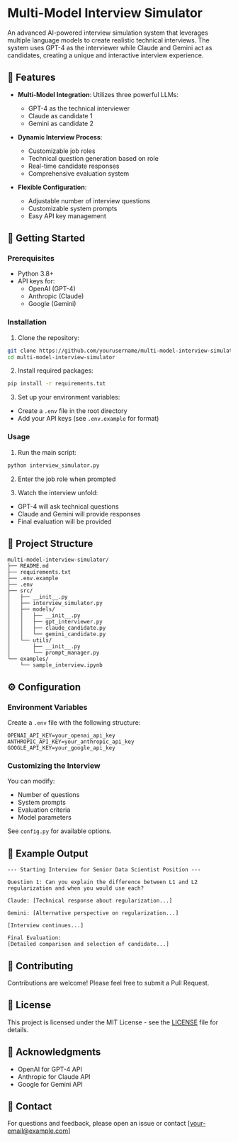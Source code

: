 # Multi-Model Interview Simulator

An advanced AI-powered interview simulation system that leverages multiple language models to create realistic technical interviews. The system uses GPT-4 as the interviewer while Claude and Gemini act as candidates, creating a unique and interactive interview experience.

## 🌟 Features

- **Multi-Model Integration**: Utilizes three powerful LLMs:
  - GPT-4 as the technical interviewer
  - Claude as candidate 1
  - Gemini as candidate 2

- **Dynamic Interview Process**:
  - Customizable job roles
  - Technical question generation based on role
  - Real-time candidate responses
  - Comprehensive evaluation system

- **Flexible Configuration**:
  - Adjustable number of interview questions
  - Customizable system prompts
  - Easy API key management

## 🚀 Getting Started

### Prerequisites

- Python 3.8+
- API keys for:
  - OpenAI (GPT-4)
  - Anthropic (Claude)
  - Google (Gemini)

### Installation

1. Clone the repository:
```bash
git clone https://github.com/yourusername/multi-model-interview-simulator.git
cd multi-model-interview-simulator
```

2. Install required packages:
```bash
pip install -r requirements.txt
```

3. Set up your environment variables:
- Create a `.env` file in the root directory
- Add your API keys (see `.env.example` for format)

### Usage

1. Run the main script:
```bash
python interview_simulator.py
```

2. Enter the job role when prompted

3. Watch the interview unfold:
- GPT-4 will ask technical questions
- Claude and Gemini will provide responses
- Final evaluation will be provided

## 📁 Project Structure

```
multi-model-interview-simulator/
├── README.md
├── requirements.txt
├── .env.example
├── .env
├── src/
│   ├── __init__.py
│   ├── interview_simulator.py
│   ├── models/
│   │   ├── __init__.py
│   │   ├── gpt_interviewer.py
│   │   ├── claude_candidate.py
│   │   └── gemini_candidate.py
│   └── utils/
│       ├── __init__.py
│       └── prompt_manager.py
└── examples/
    └── sample_interview.ipynb
```

## ⚙️ Configuration

### Environment Variables

Create a `.env` file with the following structure:
```env
OPENAI_API_KEY=your_openai_api_key
ANTHROPIC_API_KEY=your_anthropic_api_key
GOOGLE_API_KEY=your_google_api_key
```

### Customizing the Interview

You can modify:
- Number of questions
- System prompts
- Evaluation criteria
- Model parameters

See `config.py` for available options.

## 📝 Example Output

```
--- Starting Interview for Senior Data Scientist Position ---

Question 1: Can you explain the difference between L1 and L2 regularization and when you would use each?

Claude: [Technical response about regularization...]

Gemini: [Alternative perspective on regularization...]

[Interview continues...]

Final Evaluation:
[Detailed comparison and selection of candidate...]
```

## 🤝 Contributing

Contributions are welcome! Please feel free to submit a Pull Request.

## 📄 License

This project is licensed under the MIT License - see the [LICENSE](LICENSE) file for details.

## 🙏 Acknowledgments

- OpenAI for GPT-4 API
- Anthropic for Claude API
- Google for Gemini API

## 📧 Contact

For questions and feedback, please open an issue or contact [your-email@example.com]